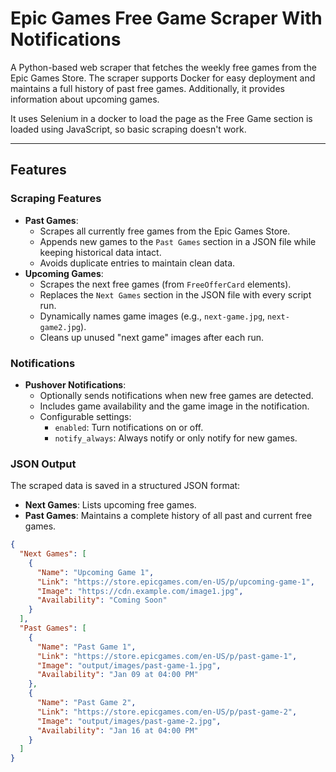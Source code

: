 # Epic Games Free Game Scraper With Notifications

A Python-based web scraper that fetches the weekly free games from the Epic Games Store. The scraper supports Docker for easy deployment and maintains a full history of past free games. Additionally, it provides information about upcoming games.

It uses Selenium in a docker to load the page as the Free Game section is loaded using JavaScript, so basic scraping doesn't work.

---

## Features

### Scraping Features
- **Past Games**:
  - Scrapes all currently free games from the Epic Games Store.
  - Appends new games to the `Past Games` section in a JSON file while keeping historical data intact.
  - Avoids duplicate entries to maintain clean data.
- **Upcoming Games**:
  - Scrapes the next free games (from `FreeOfferCard` elements).
  - Replaces the `Next Games` section in the JSON file with every script run.
  - Dynamically names game images (e.g., `next-game.jpg`, `next-game2.jpg`).
  - Cleans up unused "next game" images after each run.

### Notifications
- **Pushover Notifications**:
  - Optionally sends notifications when new free games are detected.
  - Includes game availability and the game image in the notification.
  - Configurable settings:
    - `enabled`: Turn notifications on or off.
    - `notify_always`: Always notify or only notify for new games.

### JSON Output
The scraped data is saved in a structured JSON format:
- **Next Games**: Lists upcoming free games.
- **Past Games**: Maintains a complete history of all past and current free games.

```json
{
  "Next Games": [
    {
      "Name": "Upcoming Game 1",
      "Link": "https://store.epicgames.com/en-US/p/upcoming-game-1",
      "Image": "https://cdn.example.com/image1.jpg",
      "Availability": "Coming Soon"
    }
  ],
  "Past Games": [
    {
      "Name": "Past Game 1",
      "Link": "https://store.epicgames.com/en-US/p/past-game-1",
      "Image": "output/images/past-game-1.jpg",
      "Availability": "Jan 09 at 04:00 PM"
    },
    {
      "Name": "Past Game 2",
      "Link": "https://store.epicgames.com/en-US/p/past-game-2",
      "Image": "output/images/past-game-2.jpg",
      "Availability": "Jan 16 at 04:00 PM"
    }
  ]
}
